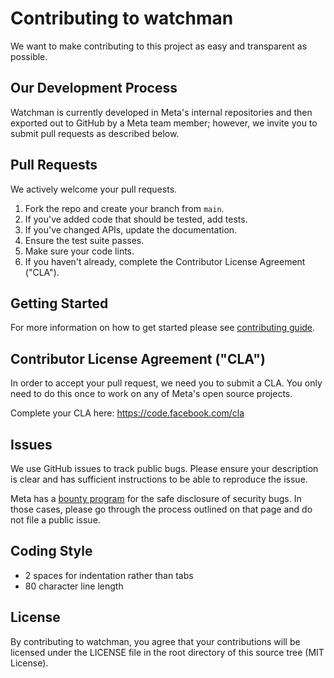 # Contributing to watchman
We want to make contributing to this project as easy and transparent as
possible.

## Our Development Process
Watchman is currently developed in Meta's internal repositories and then exported out to GitHub by a Meta team member; however, we invite you to submit pull requests as described below.

## Pull Requests
We actively welcome your pull requests.

1. Fork the repo and create your branch from `main`.
2. If you've added code that should be tested, add tests.
3. If you've changed APIs, update the documentation.
4. Ensure the test suite passes.
5. Make sure your code lints.
6. If you haven't already, complete the Contributor License Agreement ("CLA").

## Getting Started
For more information on how to get started please see [contributing guide](https://facebook.github.io/watchman/docs/contributing).

## Contributor License Agreement ("CLA")
In order to accept your pull request, we need you to submit a CLA. You only need
to do this once to work on any of Meta's open source projects.

Complete your CLA here: <https://code.facebook.com/cla>

## Issues
We use GitHub issues to track public bugs. Please ensure your description is
clear and has sufficient instructions to be able to reproduce the issue.

Meta has a [bounty program](https://www.facebook.com/whitehat/) for the safe
disclosure of security bugs. In those cases, please go through the process
outlined on that page and do not file a public issue.

## Coding Style
* 2 spaces for indentation rather than tabs
* 80 character line length

## License
By contributing to watchman, you agree that your contributions will be licensed
under the LICENSE file in the root directory of this source tree (MIT License).

